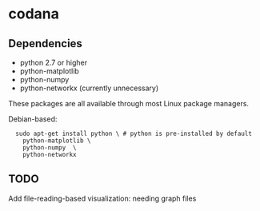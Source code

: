 # codana

## Dependencies

+ python 2.7 or higher
+ python-matplotlib
+ python-numpy
+ python-networkx (currently unnecessary)

These packages are all available through most Linux package managers.

Debian-based:
```
  sudo apt-get install python \ # python is pre-installed by default
    python-matplotlib \
    python-numpy  \
    python-networkx
```

## TODO

Add file-reading-based visualization: 
needing graph files
